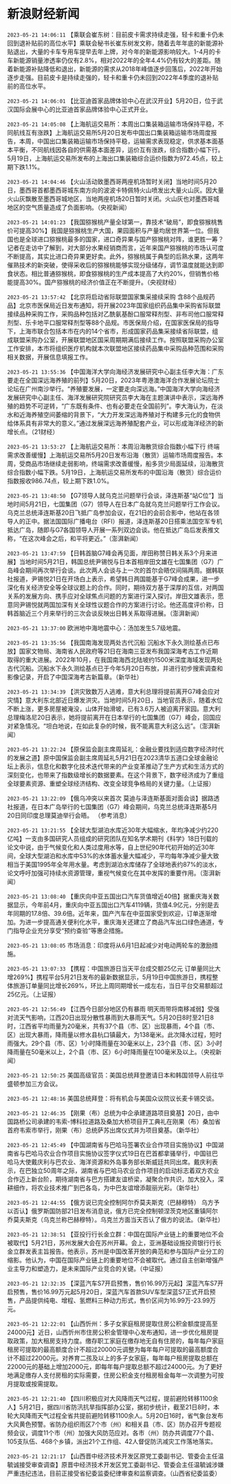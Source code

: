 # 新浪财经新闻
`2023-05-21 14:06:11` 【乘联会崔东树：目前皮卡需求持续走强，轻卡和重卡仍未回到退补贴前的高位水平】乘联会秘书长崔东树发文称，随着去年年底的新能源补贴退出，大量的卡车专用车提早去年上牌，对今年的新能源影响较大。1-4月的卡车新能源销量渗透率仍仅有2.8%，相对2022年的全年4.4%仍有较大的差距。随着新能源补贴降低和退出，新能源的需求从2018年峰值逐步回落后，2022年开始逐步走强。目前皮卡是持续走强的，轻卡和重卡仍未回到2022年4季度的退补贴前的高位水平。

`2023-05-21 14:06:01` 【比亚迪首家品牌体验中心在武汉开业】5月20日，位于武汉国际会展中心的比亚迪首家品牌体验中心正式开业。

`2023-05-21 14:05:08` 【上海航运交易所：本周出口集装箱运输市场保持平稳，不同航线互有涨跌】上海航运交易所5月20日发布中国出口集装箱运输市场周度报告，本周，中国出口集装箱运输市场保持平稳，运输需求表现稳定，供求基本面基本平衡，不同航线因各自的供需基本面差异，运价互有涨跌，综合指数小幅下行。5月19日，上海航运交易所发布的上海出口集装箱综合运价指数为972.45点，较上期下跌1.1%。

`2023-05-21 14:04:46` 【火山活动致墨西哥两座机场暂时关闭】当地时间5月20日，墨西哥首都墨西哥城东南方向的波波卡特佩特火山喷发出大量火山灰。因大量火山灰飘散至墨西哥城地区，当地两座机场20日暂时关闭。火山灰也对墨西哥城地区的空气质量造成了负面影响。（央视新闻）

`2023-05-21 14:01:23` 【我国猕猴桃产量全球第一，靠技术“破局”，即食猕猴桃售价可提高30%】我国是猕猴桃生产大国，果园面积与产量均居世界第一位。但我国也是全球进口猕猴桃最多的国家，进口奇异果与国产猕猴桃对阵，谁更胜一筹？记者在走访中了解到，对大部分水果经销商而言，近年来国产猕猴桃的市场认可度不断提高，其实比进口奇异果更好卖。此外，猕猴桃属于典型的后熟水果，这两年催熟技术的新突破，使得采收后的猕猴桃能够实现分级储存，调节温度就能达到即食状态。相比普通猕猴桃，即食猕猴桃的生产成本提高了大约20%，但销售价格能提高30%。国产猕猴桃的经济价值正在不断提升。（央视财经）

`2023-05-21 13:57:42` 【北京将启动省际联盟国家集采接续采购 含88个品规药品】北京市医保局近日发布通知，将开展2023年国家组织药品集中采购省际联盟接续品种采购工作，采购品种包括对乙酰氨基酚口服常释剂型、非布司他口服常释剂型、乐卡地平口服常释剂型等88个品规。市医保局介绍，在国家医保局的指导下，上海市联合包括本市在内的14个省市，形成国家药品集采接续省际联盟，组成联盟采购办公室，开展联盟地区国采周期期满后接续工作。按照联盟采购办公室工作安排，本市将组织医疗机构就本次联盟地区接续药品集中采购品种范围和采购相关数据，开展信息填报工作。

`2023-05-21 13:55:36` 【中国海洋大学向海经济发展研究中心副主任李大海：广东要走在全国深远海养殖的前列】5月20日，2023年粤港澳海洋合作发展论坛院士论坛在广州南沙举行。“养殖要发展，一定要走向深远海。”中国海洋大学向海经济发展研究中心副主任、海洋发展研究院研究员李大海在主题演讲中表示，深远海养殖的趋势不可逆转，“广东既有条件、也有必要走在全国前列”。李大海认为，在淡水和近海养殖空间萎缩的背景下，“大力开发深远海养殖对于构建多元化的食物供给体系具有非常大的意义。”通过发展深远海养殖配套产业，可以形成海洋经济的新增长点。（21财经）

`2023-05-21 13:53:27` 【上海航运交易所：本周沿海散货综合指数小幅下行 终端需求改善缓慢】上海航运交易所5月20日发布沿海（散货）运输市场周度报告。本周，受商品市场继续走弱影响，终端需求改善缓慢，船多货少局面延续，沿海散货综合指数小幅下跌。5月19日，上海航运交易所发布的中国沿海（散货）综合运价指数报收986.74点，较上期下跌1.0%。

`2023-05-21 13:48:50` 【G7领导人就乌克兰问题举行会谈，泽连斯基“站C位”】当地时间5月21日，七国集团（G7）领导人在日本广岛就乌克兰问题举行工作会议。乌克兰总统泽连斯基20日飞抵广岛参加会议，在21日的会前合影中，他站在各领导人的正中。据法国国际广播电台（RFI）报道，泽连斯基20日搭乘法国空军专机抵达广岛，随即与G7各国领导人开展一系列双边会谈。他在抵达广岛后发表推文称，“在这次峰会之后，和平将更近。”（澎湃新闻）

`2023-05-21 13:47:59` 【日韩首脑G7峰会再见面，岸田称赞日韩关系3个月来进展】当地时间5月21日，韩国总统尹锡悦与日本首相岸田文雄在七国集团（G7）广岛峰会期间再次举行会谈。此次两人会谈与上一次的首尔会晤仅间隔两周。据韩联社报道，尹锡悦21日在开场白上表示，希望韩日两国能基于G7峰会成果，进一步深化有关经济安全等全球议题上的合作。同时，期待双方基于深厚的互信，对两国关系的发展方向、携手应对全球焦点问题的方案进行深入探讨。岸田文雄表示，愿意同尹锡悦就两国加深有关全球性议题合作的方案进行讨论。他还高度评价称，日韩首脑近三个月来举行的三次会谈反映出日韩关系取得进展。（澎湃新闻）

`2023-05-21 13:37:00` 欧洲地中海地震中心：汤加发生5.7级地震。

`2023-05-21 13:35:56` 【我国南海发现两处古代沉船 沉船水下永久测绘基点已布放】国家文物局、海南省人民政府等21日在海南三亚发布我国深海考古工作近期取得的重大进展。2022年10月，在我国南海西北陆坡约1500米深度海域发现两处古代沉船。沉船水下永久测绘基点已于今年5月20日布放，并进行初步搜索调查和影像记录，开启了中国深海考古新篇章。（新华社）

`2023-05-21 13:34:39` 【洪灾致数万人逃难，意大利总理将提前离开G7峰会应对灾情】意大利东北部近日爆发洪灾。当地时间5月20日，当地官员表示，随着水位不断上涨，更多房屋被淹没，山体开始滑坡，已有3.6万人被迫离开家园。意大利总理梅洛尼20日表示，她将提前离开在日本举行的七国集团（G7）峰会，回国应对紧急情况。“坦白地说，在如此复杂的时候，我不能离意大利这么远”。（澎湃新闻）

`2023-05-21 13:22:24` 【原保监会副主席周延礼：金融业要找到适应数字经济时代的发展之道】原中国保监会副主席周延礼5月21日在2023清华五道口全球金融论坛上表示，信息化和数字化技术迭代带来的产业变革推动了生产方式和生活方式的深刻变化，也带来了指数级增长的数据要素。在这个背景下，数字经济成为了重组全球要素资源、重塑全球经济结构、改变全球竞争格局的关键力量。（上证报）

`2023-05-21 13:22:09` 【俄乌冲突以来首次 莫迪与泽连斯基面对面会谈】据路透社报道，在日本广岛举行的七国集团（G7）峰会期间，乌克兰总统泽连斯基5月20日同印度总理莫迪举行会晤。 （参考消息）

`2023-05-21 13:21:55` 【全球大型湖泊水库近30年大幅缩水，年均净减少约220亿吨】一支由多国研究人员组成的研究团队在知名学术期刊《科学》18日刊载的论文中说，由于气候变化和人类过度用水等，自上世纪90年代初开始的近30年间，全球大型湖泊和水库中53%的水体蓄水量大幅减少，平均每年净减少量大致相当于美国1995年全年用水量。考虑到湖泊水库储存了全球地表约87%的淡水，论文呼吁加强可持续水资源管理，重视气候变化在其中发挥的重要作用。（澎湃新闻）

`2023-05-21 13:08:40` 【重庆向中亚五国出口汽车货值增近40倍】据重庆海关数据显示，今年前4月，重庆向中亚五国出口汽车4119辆，货值4.9亿元，分别是去年同期的17.8倍、39.6倍。近年来，国产汽车在中亚国家受到欢迎，订单逐渐增加。为进一步提高通关便利化水平，重庆海关还建立了商品汽车出口绿色通道，专门指导企业充分享受“预约查验”等惠企措施。

`2023-05-21 13:08:05` 市场消息：印度将从6月1日起减少对电动两轮车的激励措施。

`2023-05-21 13:07:33` 【携程：中国旅游日当天平台成交额25亿元 订单量同比大增269%】携程平台5月21日发布的最新数据显示，5月19日中国旅游日，携程整体旅游订单量同比增长269%，环比上周同期增长一成左右，当日平台交易额超过25亿元。（上证报）

`2023-05-21 12:56:49` 【江西今日部分地区仍有暴雨 明天雨带将南移减弱】受强对流天气影响，江西20日出现分散性暴雨到大暴雨天气。5月20日8时至21日8时，江西省平均雨量为20毫米，共有37个县（市、区）出现暴雨，4个县（市、区）出现大暴雨，降雨量以修水县杭口镇最大，为138毫米。此次降水过程，短时雨强大。29个县（市、区）1小时降雨量在30毫米以上，23个县（市、区）3小时降雨量在50毫米以上，2个县（市、区）6小时降雨量在100毫米及以上。（央视新闻）

`2023-05-21 12:50:25` 美国高级官员：美国总统拜登邀请日本和韩国领导人前往华盛顿参加三方会议。

`2023-05-21 12:48:16` 美国总统拜登：将有机会与美国众议院议长麦卡锡交谈。

`2023-05-21 12:46:35` 【刚果（布）总统为中企承建道路项目奠基】20日，由中国路桥公司承建的韦索-博科拉道路及桑加大桥项目开工典礼在刚果（布）桑加省首府韦索市举行，刚果（布）总统萨苏出席仪式并为项目奠基。（新华社）

`2023-05-21 12:45:49` 【中国湖南省与巴哈马签署农业合作项目实施协议】中国湖南省与巴哈马农业合作项目实施协议签字仪式19日在巴首都拿骚举行，中国驻巴哈马大使戴庆利与巴农业、海洋资源和外岛事务部长斯威廷共同出席。戴庆利表示，在巴独立50周年之际，湖南省与巴哈马农业合作项目的启动标志着双方农业合作迈上新台阶，期待湖南省与巴方搭建友谊桥梁，凝聚合作共识，加大投入，深耕细作，将农业技术推广到巴各岛，为中巴友谊增添靓丽光彩。（新华社）

`2023-05-21 12:44:55` 【俄方说已完全控制阿尔乔莫夫斯克（巴赫穆特） 乌方予以否认】俄罗斯国防部21日发布消息说，俄方已完全控制顿涅茨克地区重镇阿尔乔莫夫斯克（乌克兰称巴赫穆特）。乌克兰方面当天否认了俄方的说法。（新华社）

`2023-05-21 12:38:51` 【亚投行行长金立群：中国在国际产业链上的重要地位不会被取代】5月21日，苏州发展大会在苏州开幕。会上，亚洲基础设施投资银行行长金立群发表主旨报告。他表示，苏州是中国改革开放的典范和参与国际产业分工的缩影。他认为，中国在国际产业链上的重要地位不会被取代。通过自主创新增强产业主导力和塑造力，是未来国际产业竞合的关键。（中证报）

`2023-05-21 12:32:35` 【深蓝汽车S7开启预售，售价16.99万元起】深蓝汽车S7开启预售，售价16.99万元起5月20日，深蓝汽车首款SUV车型深蓝S7正式开启预售，产品提供纯电、增程、氢燃料三种动力形式，售价区间为16.99万-23.99万元。

`2023-05-21 12:22:01` 【山西忻州：多子女家庭租房提取住房公积金额度提高至24000元】近日，山西忻州市住房公积金管理中心发布通知，进一步优化租房提取政策，加大租房支持力度。缴存职工家庭在缴存地无自有住房的，每年每户家庭租房可提取的最高额度合计不超过20000元调整为每年每户可提取的最高额度合计不超过22000元。对养育二孩及以上的多子女家庭，每年每户租房提取总额在22000元的基础上增加2000元，即每年每户提取总额不超过24000元。为了更好地满足缴存人支付房租的实际需要，住房公积金支付租房租金每年一次调整为可按月提取或按需提取。

`2023-05-21 12:21:40` 【四川积极应对大风降雨天气过程，提前避险转移1100余人】5月21日，据四川省防汛抗旱指挥部办公室，据初步统计，截至21日8时，本轮大风降雨天气过程全省共提前避险转移1100余人。5月20日16时，省气象台发布大风黄色预警。省防办组织雨区7个市（州）和相关县（市、区）防办召开专题视频会议，调度11个市（州）加强大风防范应对。各市（州）防办共调度77个县、105支队伍、468个乡镇，派出21个工作组、42人督促防汛减灾工作落地落实。

`2023-05-21 12:21:17` 【山西晋中经济技术开发区原党工委副书记、管委会主任温毓诚接受审查调查】原晋中经济技术开发区党工委副书记、管委会主任温毓诚涉嫌严重违纪违法，目前正接受省纪委监委纪律审查和监察调查。（山西省纪委监委）

